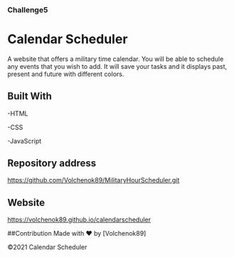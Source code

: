 
### Challenge5

# Calendar Scheduler

A website that offers a military time calendar. 
You will be able to schedule any events that you wish to add.
It will save your tasks and it displays past, present and future with different colors.




## Built With

-HTML

-CSS

-JavaScript

## Repository address
https://github.com/Volchenok89/MilitaryHourScheduler.git

## Website

https://volchenok89.github.io/calendarscheduler







##Contribution
Made with ❤️ by [Volchenok89]

©️2021 Calendar Scheduler

